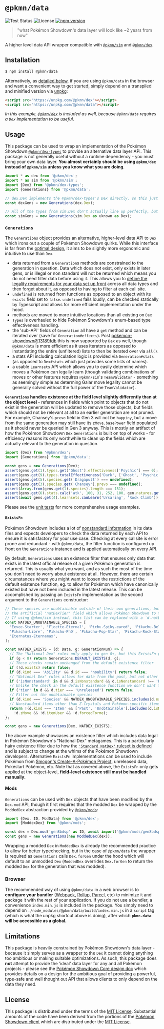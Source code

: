 # `@pkmn/data`

![Test Status](https://github.com/pkmn/ps/workflows/Tests/badge.svg)
![License](https://img.shields.io/badge/License-MIT-blue.svg)
[![npm version](https://img.shields.io/npm/v/@pkmn/data.svg)](https://www.npmjs.com/package/@pkmn/data)

> "what Pokémon Showdown's data layer will look like ~2 years from now"

A higher level data API wrapper compatible with [`@pkmn/sim`](../sim) and [`@pkmn/dex`](../dex).

## Installation

```sh
$ npm install @pkmn/data
```

Alternatively, as [detailed below](#browser), if you are using `@pkmn/data` in the browser and want
a convenient way to get started, simply depend on a transpiled and minified version via
[unpkg](https://unpkg.com/):

```html
<script src="https://unpkg.com/@pkmn/dex"></script>
<script src="https://unpkg.com/@pkmn/data"></script>
```

*In this example, [`@pkmn/dex`](../dex) is included as well, because `@pkmn/data` requires a `Dex`
implementation to be useful.*

## Usage

This package can be used to wrap an implementation of the Pokémon Showdown
[`@pkmn/dex-types`](../dex/types) to provide an alternative data layer API. This package is not
generally useful without a runtime dependency - you must bring your own data layer. **You almost
certainly should be using `@pkmn/dex` instead of `@pkmn/sim` unless you know what you are doing**.

```ts
import * as dex from '@pkmn/dex';
import * as sim from '@pkmn/sim';
import {Dex} from '@pkmn/dex-types';
import {Generations} from '@pkmn/data';

// dex.Dex implements the @pkmn/dex-types's Dex directly, so this just works without complaints
const dexGens = new Generations(dex.Dex);

// All of the types from sim.Dex don't actually line up perfectly, but casting sidesteps that
const simGens = new Generations(sim.Dex as uknown as Dex);
```

### `Generations`

The `Generations` object provides an alternative, higher-level data API to `Dex` which irons out
a couple of Pokémon Showdown quirks. While this interface is far from the
[optimal design](#limitations), it aims to be slightly more ergonomic and intuitive to use than
`Dex`.

- data returned from a `Generation`s methods are constrained to the generation in question. Data
  which does not exist, only exists in later gens, or is illegal or non standard will not be
  returned which means you do not need filter data before using it. This allows you to [define the
  legality requirements for your data set up front](#existsfn) across all data types and then forget
  about it, as opposed to having to filter at each call site.
- `undefined` is returned from functions as opposed to an object with its `exists` field set to
  `false`. `undefined` fails loudly, can be checked statically by Typescript and allows for more
  efficient implementation under the hood.
- methods are moved to more intuitive locations than all existing on `Dex`
- `Types` is overhauled to hide Pokémon Showdown's enum-based type effectiveness handling.
- the 'sub-API' fields of `Generation` all have a `get` method and can be iterated over (save for
  `Generation#effects`). Post
  [pokemon-showdown@13189fdb](https://github.com/smogon/pokemon-showdown/commit/13189fdb)
  this is now supported by `Dex` as well, though `@pkmn/data` is more efficient as it uses iterators
  as opposed to instantiating the entire (unfiltered) lists to then be iterated over via `all()`.
- a stats API including calculation logic is provided via `Generation#stats` (as opposed to
  `Dex#stats` which just provides some lists of names).
- a usable `Learnsets` API which allows you to easily determine which moves a Pokémon can legally
  learn (though validating combinations of moves or other features requires `@pkmn/sim`'s
  `TeamValidator` - something as seemingly simple as determing Galar move legality cannot be
  generally solved without the full power of the `TeamValidator`).

**`Generations` handles existence at the field level slightly differently than at the object level**
\- references in fields which point to objects that do not exist in the generation will be updated
to remove those objects, but fields which should not be relevant at all to an earlier generation
are not pruned. For example, Chansey's `prevo` field in Gen 3 will not be `happiny`, but a move from
the same generation may still have its `zMove.basePower` field populated as it should never be
queried in Gen 3 anyway. This is mostly an artifact of how the Pokémon Showdown `Dex` `Generations`
is built on top of works - for efficiency reasons its only worthwhile to clean up the fields which
are actually relevant to the generation in question.

```ts
import {Dex} from '@pkmn/dex';
import {Generations} from '@pkmn/data';

const gens = new Generations(Dex);
assert(gens.get(1).types.get('Ghost').effectiveness['Psychic'] === 0);
assert(gens.get(9).types.totalEffectiveness('Dark', ['Ghost', 'Psychic']) === 4);
assert(gens.get(5).species.get('Dragapult') === undefined);
assert(gens.get(3).species.get('Chansey').prevo === undefined);
assert(Array.from(gens.get(1).species).length === 151);
assert(gens.get(6).stats.calc('atk', 100, 31, 252, 100, gen.natures.get('adamant')) === 328);
assert(await gens.get(4).learnsets.canLearn('Ursaring', 'Rock Climb'));
```

Please see the [unit tests](index.test.ts) for more comprehensive usage examples.

#### `ExistsFn`

Pokémon Showdown includes a lot of [nonstandard
information](https://github.com/smogon/pokemon-showdown/blob/master/sim/NONSTANDARD.md) in its data
files and expects developers to check the data returned by each API to ensure it is satisfactory for
your use case. Checking at every callsite is error prone and redundant - with `@pkmn/data`, the
filter function is configured up front on the `Generations` instance and is applied automatically on
every API.

By default, `Generations` uses an existence filter that ensures only data that exists in the latest
official release of a given Pokémon generation is returned. This is usually what you want, and as
such the most of the time you don't need to worry about existence at all. However, there are certain
circumstances where you might want to loosen the restrictions of the default existence function, eg.
to allow for Pokémon which have canonically existed but have not been included in the latest
release. This can be accomplished by passing an `ExistsFn` implementation as the second argument to
the `Generations` constructor:

```ts
// These species are unobtainable outside of their own generations, but @pkmn/dex doesn't contain
// the artificial 'natDexTier' field which allows Pokémon Showdown to track this so we harcode it.
// If using @pkmn/sim instead, this list can be replaced with a `d.natDexTier !== 'Illegal'` check.
const NATDEX_UNOBTAINABLE_SPECIES = [
  'Eevee-Starter', 'Floette-Eternal', 'Pichu-Spiky-eared', 'Pikachu-Belle', 'Pikachu-Cosplay',
  'Pikachu-Libre', 'Pikachu-PhD', 'Pikachu-Pop-Star', 'Pikachu-Rock-Star', 'Pikachu-Starter',
  'Eternatus-Eternamax',
];

const NATDEX_EXISTS = (d: Data, g: GenerationNum) => {
  // The "National Dex" rules only apply to gen 8+, but this ExistsFn gets called on all generations
  if (g < 8) return Generations.DEFAULT_EXISTS(d, g);
  // These checks remain unchanged from the default existence filter
  if (!d.exists) return false;
  if (d.kind === 'Ability' && d.id === 'noability') return false;
  // "National Dex" rules allows for data from the past, but not other forms of nonstandard-ness
  if ('isNonstandard' in d && d.isNonstandard && d.isNonstandard !== 'Past') return false;
  // Unlike the check in the default existence function we don't want to filter the 'Illegal' tier
  if ('tier' in d && d.tier === 'Unreleased') return false;
  // Filter out the unobtainable species
  if (d.kind === 'Species' && NATDEX_UNOBTAINABLE_SPECIES.includes(d.name)) return false;
  // Nonstandard items other than Z-Crystals and Pokémon-specific items should be filtered
  return !(d.kind === 'Item' && ['Past', 'Unobtainable'].includes(d.isNonstandard!) &&
    !d.zMove && !d.itemUser && !d.forcedForme);
};

const gens = new Generations(Dex, NATDEX_EXISTS);
```

The above example showcases an existence filter which includes data legal in Pokémon Showdown's
"National Dex" metagames. This is a particularly hairy existence filter due to how the [`'Standard
NatDex'` ruleset is
defined](https://github.com/smogon/pokemon-showdown/blob/master/data/rulesets.ts) and is subject to
change at the whims of the Pokémon Showdown developers. Alternative `ExistsFn` implementations can
be used to include Pokémon from [Smogon's Create-A-Pokémon Project](https://www.smogon.com/cap/),
unreleased data, Pokéstart Pokémon, etc. Note that as covered above, the `ExistsFn` only gets
applied at the object-level, **field-level existence still must be handled manually**.

#### Mods

`Generations` can be used with `Dex` objects that have been modified by the `Dex.mod` API, though it
first requires that the modded `Dex` be wrapped by the `ModdedDex` abstraction provided by
[`@pkmn/mods`](../mods):

```ts
import {Dex, ID, ModData} from '@pkmn/dex';
import {ModdexDex} from '@pkmn/mods';

const dex = Dex.mod('gen8bdsp' as ID, await import('@pkmn/mods/gen8bdsp') as ModData);
const gens = new Generations(new ModdedDex(dex));
```

Wrapping a modded `Dex` in `ModdedDex` is already the recommended practice to allow for better
typechecking, but in the case of `@pkmn/data` the wrapper is required as `Generations` calls
`Dex.forGen` under the hood which will default to an unmodded `Dex` (`ModdedDex` overrides
`Dex.forGen` to return the modded `Dex` for the generation that was modded).

### Browser

The recommended way of using `@pkmn/data` in a web browser is to **configure your bundler**
([Webpack](https://webpack.js.org/), [Rollup](https://rollupjs.org/),
[Parcel](https://parceljs.org/), etc) to minimize it and package it with the rest of your
application. If you do not use a bundler, a convenience `index.min.js` is included in the package.
You simply need to depend on `./node_modules/@pkmn/data/build/index.min.js` in a `script` tag (which
is what the unpkg shortcut above is doing), after which **`pkmn.data` will be accessible as a
global.**

## Limitations

This package is heavily constrained by Pokémon Showdown's data layer - because it simply serves as a
wrapper to the `Dex` it cannot doing anything too ambitious or making suitable optimizations. As
such, this package does **not** attempt to provide the 'ideal' data layer for any and all Pokémon
projects - please see the [Pokémon Showdown Core design doc](https://pkmn.cc/ps-core-design) which
provides details on a design for the ambitious goal of providing a powerful, type-safe and well
thought out API that allows clients to only depend on the data they need.

## License

This package is distributed under the terms of the [MIT License](LICENSE). Substantial amounts of
the code have been derived from the portions of the [Pokémon Showdown
client](https://github.com/smogon/pokemon-showdown-client) which are distributed under the [MIT
License](https://github.com/smogon/pokemon-showdown-client/blob/master/src/battle.ts#L6).
